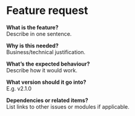 # Feature request

**What is the feature?**  
Describe in one sentence.

**Why is this needed?**  
Business/technical justification.

**What’s the expected behaviour?**  
Describe how it would work.

**What version should it go into?**  
E.g. v2.1.0

**Dependencies or related items?**  
List links to other issues or modules if applicable.
